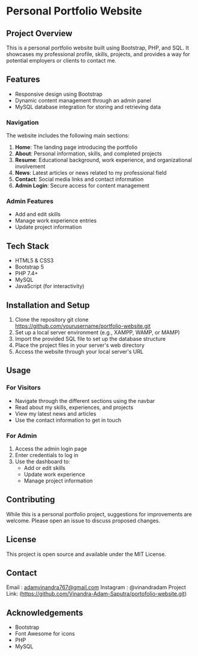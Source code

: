 # Personal Portfolio Website

## Project Overview

This is a personal portfolio website built using Bootstrap, PHP, and SQL. It showcases my professional profile, skills, projects, and provides a way for potential employers or clients to contact me.

## Features

- Responsive design using Bootstrap
- Dynamic content management through an admin panel
- MySQL database integration for storing and retrieving data

### Navigation
The website includes the following main sections:

1. **Home**: The landing page introducing the portfolio
2. **About**: Personal information, skills, and completed projects
3. **Resume**: Educational background, work experience, and organizational involvement
4. **News**: Latest articles or news related to my professional field
5. **Contact**: Social media links and contact information
6. **Admin Login**: Secure access for content management

### Admin Features
- Add and edit skills
- Manage work experience entries
- Update project information

## Tech Stack

- HTML5 & CSS3
- Bootstrap 5
- PHP 7.4+
- MySQL
- JavaScript (for interactivity)

## Installation and Setup

1. Clone the repository
   git clone https://github.com/yourusername/portfolio-website.git
2. Set up a local server environment (e.g., XAMPP, WAMP, or MAMP)
3. Import the provided SQL file to set up the database structure
4. Place the project files in your server's web directory
5. Access the website through your local server's URL

## Usage

### For Visitors

- Navigate through the different sections using the navbar
- Read about my skills, experiences, and projects
- View my latest news and articles
- Use the contact information to get in touch

### For Admin

1. Access the admin login page
2. Enter credentials to log in
3. Use the dashboard to:
   - Add or edit skills
   - Update work experience
   - Manage project information

## Contributing
While this is a personal portfolio project, suggestions for improvements are welcome. Please open an issue to discuss proposed changes.

## License
This project is open source and available under the MIT License.

## Contact
Email : adamvinandra767@gmail.com
Instagram : @vinandradam
Project Link: (https://github.com/Vinandra-Adam-Saputra/portofolio-website.git)

## Acknowledgements

- Bootstrap
- Font Awesome for icons
- PHP
- MySQL


